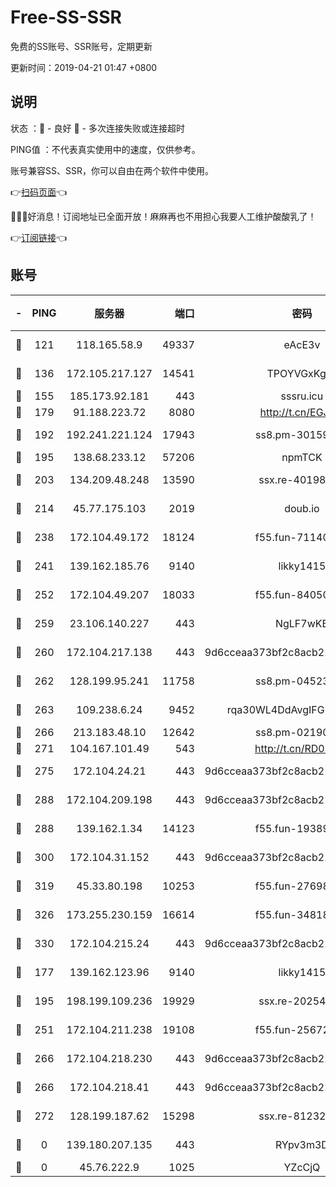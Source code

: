 # Free-SS-SSR

免费的SS账号、SSR账号，定期更新

更新时间：2019-04-21 01:47 +0800

## 说明

状态     ：🙂 - 良好 🙁 - 多次连接失败或连接超时

PING值   ：不代表真实使用中的速度，仅供参考。

账号兼容SS、SSR，你可以自由在两个软件中使用。

👉[扫码页面](https://liesauer.github.io/Free-SS-SSR/)👈

🎉🎉🎉好消息！订阅地址已全面开放！麻麻再也不用担心我要人工维护酸酸乳了！

👉[订阅链接](https://www.liesauer.net/yogurt/subscribe?ACCESS_TOKEN=DAYxR3mMaZAsaqUb)👈

## 账号

|-|PING|服务器|端口|密码|加密方式|区域|
|:----:|:----:|:-----:|-----:|:----:|:----:|:----:|
|🙂|121|118.165.58.9|49337|eAcE3v|chacha20-ietf|TW|
|🙂|136|172.105.217.127|14541|TPOYVGxKglpi|aes-256-cfb|JP|
|🙂|155|185.173.92.181|443|sssru.icu|rc4-md5|RU|
|🙂|179|91.188.223.72|8080|http://t.cn/EGJIyrl|rc4-md5|RU|
|🙂|192|192.241.221.124|17943|ss8.pm-30159735|aes-256-cfb|US|
|🙂|195|138.68.233.12|57206|npmTCK|rc4-md5|US|
|🙂|203|134.209.48.248|13590|ssx.re-40198259|aes-256-cfb|US|
|🙂|214|45.77.175.103|2019|doub.io|aes-128-ctr|SG|
|🙂|238|172.104.49.172|18124|f55.fun-71140477|aes-256-cfb|SG|
|🙂|241|139.162.185.76|9140|likky1415|aes-256-cfb|DE|
|🙂|252|172.104.49.207|18033|f55.fun-84050556|aes-256-cfb|SG|
|🙂|259|23.106.140.227|443|NgLF7wKB|aes-256-cfb|US|
|🙂|260|172.104.217.138|443|9d6cceaa373bf2c8acb22e60b6a58be6|aes-256-cfb|US|
|🙂|262|128.199.95.241|11758|ss8.pm-04523881|aes-256-cfb|SG|
|🙂|263|109.238.6.24|9452|rqa30WL4DdAvgIFG6Fs3znzTa|aes-256-cfb|FR|
|🙂|266|213.183.48.10|12642|ss8.pm-02190555|rc4-md5|RU|
|🙂|271|104.167.101.49|543|http://t.cn/RD0D7sx|rc4-md5|CA|
|🙂|275|172.104.24.21|443|9d6cceaa373bf2c8acb22e60b6a58be6|aes-256-cfb|US|
|🙂|288|172.104.209.198|443|9d6cceaa373bf2c8acb22e60b6a58be6|aes-256-cfb|US|
|🙂|288|139.162.1.34|14123|f55.fun-19389187|aes-256-cfb|SG|
|🙂|300|172.104.31.152|443|9d6cceaa373bf2c8acb22e60b6a58be6|aes-256-cfb|US|
|🙂|319|45.33.80.198|10253|f55.fun-27698547|aes-256-cfb|US|
|🙂|326|173.255.230.159|16614|f55.fun-34818706|aes-256-cfb|US|
|🙂|330|172.104.215.24|443|9d6cceaa373bf2c8acb22e60b6a58be6|aes-256-cfb|US|
|🙂|177|139.162.123.96|9140|likky1415|aes-256-cfb|JP|
|🙂|195|198.199.109.236|19929|ssx.re-20254148|aes-256-cfb|US|
|🙂|251|172.104.211.238|19108|f55.fun-25672801|aes-256-cfb|US|
|🙂|266|172.104.218.230|443|9d6cceaa373bf2c8acb22e60b6a58be6|aes-256-cfb|US|
|🙂|266|172.104.218.41|443|9d6cceaa373bf2c8acb22e60b6a58be6|aes-256-cfb|US|
|🙂|272|128.199.187.62|15298|ssx.re-81232665|aes-256-cfb|SG|
|🙁|0|139.180.207.135|443|RYpv3m3D|aes-256-cfb|JP|
|🙁|0|45.76.222.9|1025|YZcCjQ|rc4-md5|JP|
